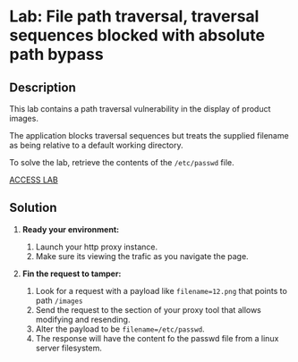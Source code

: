 # Lab: File path traversal, traversal sequences blocked with absolute path bypass

## Description

This lab contains a path traversal vulnerability in the display of product images.

The application blocks traversal sequences but treats the supplied filename as being relative to a default working directory.

To solve the lab, retrieve the contents of the ```/etc/passwd``` file.

[ACCESS LAB](<https://portswigger.net/web-security/learning-paths/path-traversal/common-obstacles-to-exploiting-path-traversal-vulnerabilities/file-path-traversal/lab-absolute-path-bypass#>)

## Solution

1. __Ready your environment:__

    1. Launch your http proxy instance.
    1. Make sure its viewing the trafic as you navigate the page.

1. __Fin the request to tamper:__

    1. Look for a request with a payload like ```filename=12.png``` that points to path ```/images```
    1. Send the request to the section of your proxy tool that allows modifying and resending.
    1. Alter the payload to be ```filename=/etc/passwd```.
    1. The response will have the content fo the passwd file from a linux server filesystem.
